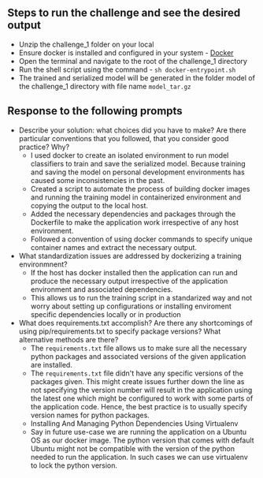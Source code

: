 ## Steps to run the challenge and see the desired output
* Unzip the challenge_1 folder on your local
* Ensure docker is installed and configured in your system - [Docker](https://www.docker.com/)
* Open the terminal and navigate to the root of the challenge_1 directory
* Run the shell script using the command - `sh docker-entrypoint.sh`
* The trained and serialized model will be generated in the folder model of the challenge_1 directory with file name `model_tar.gz`

## Response to the following prompts
+ Describe your solution: what choices did you have to make? Are there particular conventions that you followed, that you consider good practice? Why?
  + I used docker to create an isolated environment to run model classifiers to train and save the serialized model. Because training and saving the model on personal development environments has caused some inconsistencies in the past.
  + Created a script to automate the process of building docker images and running the training model in containerized environment and copying the output to the local host.
  + Added the necessary dependencies and packages through the Dockerfile to make the application work irrespective of any host environment.
  + Followed a convention of using docker commands to specify unique container names and extract the necessary output.
+ What standardization issues are addressed by dockerizing a training environmnent?
  + If the host has docker installed then the application can run and produce the necessary output irrespective of the application environment and associated dependencies.
  + This allows us to run the training script in a standarized way and not worry about setting up configurations or installing enviroment specific dependencies locally or in production
+ What does requirements.txt accomplish? Are there any shortcomings of using pip/requirements.txt to specify package versions? What alternative methods are there?
  + The `requirements.txt` file allows us to make sure all the necessary python packages and associated versions of the given application are installed.
  + The `requirements.txt` file didn't have any specific versions of the packages given. This might create issues further down the line as not specifying the version number will result in the application using the latest one which might be configured to work with some parts of the application code. Hence, the best practice is to usually specify version names for python packages.
  + Installing And Managing Python Dependencies Using Virtualenv
  + Say in future use-case we are running the application on a Ubuntu OS as our docker image. The python version that comes with default Ubuntu might not be compatible with the version of the python needed to run the application. In such cases we can use virtualenv to lock the python version.